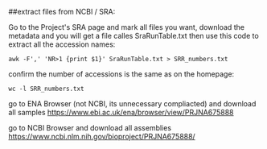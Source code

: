 ##extract files from NCBI / SRA:

Go to the Project's SRA page and mark all files you want, download the metadata and you will get a file calles SraRunTable.txt
then use this code to extract all the accession names:
```
awk -F',' 'NR>1 {print $1}' SraRunTable.txt > SRR_numbers.txt
````
confirm the number of accessions is the same as on the homepage:
```
wc -l SRR_numbers.txt
```

go to ENA Browser (not NCBI, its unnecessary compliacted) and download all samples
https://www.ebi.ac.uk/ena/browser/view/PRJNA675888

go to NCBI Browser and download all assemblies
https://www.ncbi.nlm.nih.gov/bioproject/PRJNA675888/

